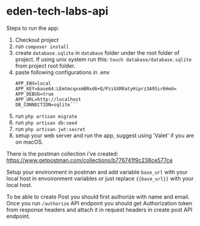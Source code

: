 # eden-tech-labs-api

Steps to run the app:

1. Checkout project
2. run `composer install`
3. create `database.sqlite` in `database` folder under the root folder of project. 
  If using unix system run this: `touch database/database.sqlite` from project root folder.
4. paste following configurations in .env
      ```APP_NAME=eden-tech-labs-api
      APP_ENV=local
      APP_KEY=base64:LEmtmcqxxmBRxd6+Q/PziGXRRatyHiprz3A95ir6HeU=
      APP_DEBUG=true
      APP_URL=http://localhost
      DB_CONNECTION=sqlite```
5. run `php artisan migrate`
6. run `php artisan db:seed`
7. run `php artisan jwt:secret`
8. setup your web server and run the app, suggest using 'Valet' if you are on macOS.

There is the postman collection i've created:
https://www.getpostman.com/collections/b776741f9c238ce577ce

Setup your environment in postman and add variable `base_url` with your local host in envoironment variables or just replace `{{base_url}}` with your local host.

To be able to create Post you should first authorize with name and email.
Once you run `/authorize` API endpoint you should get Authorization token from response headers and attach it in request headers in create post API endpoint.
